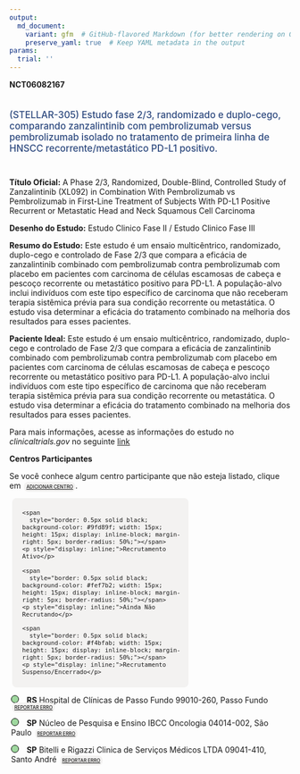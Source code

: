 ```yaml
---
output: 
  md_document:
    variant: gfm  # GitHub-flavored Markdown (for better rendering on GitHub)
    preserve_yaml: true  # Keep YAML metadata in the output
params:
  trial: ''
---
```


**NCT06082167**

<div style="padding: 5px 5px 5px 0px; font-size: 1.20em; font-weight: 500; color: #2E4A7F; text-align: left; margin-bottom: 20px">

(STELLAR-305) Estudo fase 2/3, randomizado e duplo-cego, comparando
zanzalintinib com pembrolizumab versus pembrolizumab isolado no
tratamento de primeira linha de HNSCC recorrente/metastático PD-L1
positivo.

</div>

**Título Oficial:** A Phase 2/3, Randomized, Double-Blind, Controlled
Study of Zanzalintinib (XL092) in Combination With Pembrolizumab vs
Pembrolizumab in First-Line Treatment of Subjects With PD-L1 Positive
Recurrent or Metastatic Head and Neck Squamous Cell Carcinoma

**Desenho do Estudo:** Estudo Clinico Fase II / Estudo Clinico Fase III

**Resumo do Estudo:** Este estudo é um ensaio multicêntrico,
randomizado, duplo-cego e controlado de Fase 2/3 que compara a eficácia
de zanzalintinib combinado com pembrolizumab contra pembrolizumab com
placebo em pacientes com carcinoma de células escamosas de cabeça e
pescoço recorrente ou metastático positivo para PD-L1. A população-alvo
inclui indivíduos com este tipo específico de carcinoma que não
receberam terapia sistêmica prévia para sua condição recorrente ou
metastática. O estudo visa determinar a eficácia do tratamento combinado
na melhoria dos resultados para esses pacientes.

**Paciente Ideal:** Este estudo é um ensaio multicêntrico, randomizado,
duplo-cego e controlado de Fase 2/3 que compara a eficácia de
zanzalintinib combinado com pembrolizumab contra pembrolizumab com
placebo em pacientes com carcinoma de células escamosas de cabeça e
pescoço recorrente ou metastático positivo para PD-L1. A população-alvo
inclui indivíduos com este tipo específico de carcinoma que não
receberam terapia sistêmica prévia para sua condição recorrente ou
metastática. O estudo visa determinar a eficácia do tratamento combinado
na melhoria dos resultados para esses pacientes.

Para mais informações, acesse as informações do estudo no
*clinicaltrials.gov* no seguinte
[link](https://clinicaltrials.gov/ct2/show/NCT06082167)

**Centros Participantes**

Se você conhece algum centro participante que não esteja listado, clique
em
<span style="color: #2E4A7F; margin-left: 2px; padding: 4px; background-color: #f3f2f1; border-radius: 8px; font-weight: 500; font-size: 0.6em"><a
href="https://flazar.shinyapps.io/formsapp?study_nct_id=NCT06082167&amp;location_id=N%2FA&amp;location_full_name=N%2FA&amp;form_type=Adicionar%20Centro"
target="_blank">ADICIONAR CENTRO</a></span>.

<div style="margin-bottom: 8px; margin-left: 5px; padding: 8px; max-width: 300px; background-color: #f3f2f1; border-radius: 8px; font-size: 0.9em">

<div style="margin-left: 10px;">

    <span 
      style="border: 0.5px solid black; background-color: #9fd89f; width: 15px; height: 15px; display: inline-block; margin-right: 5px; border-radius: 50%;"></span>
    <p style="display: inline;">Recrutamento Ativo</p>

</div>

<div style="margin-left: 10px;">

    <span 
      style="border: 0.5px solid black; background-color: #fef7b2; width: 15px; height: 15px; display: inline-block; margin-right: 5px; border-radius: 50%;"></span>
    <p style="display: inline;">Ainda Não Recrutando</p>

</div>

<div style="margin-left: 10px;">

    <span 
      style="border: 0.5px solid black; background-color: #f4bfab; width: 15px; height: 15px; display: inline-block; margin-right: 5px; border-radius: 50%;"></span>
    <p style="display: inline;">Recrutamento Suspenso/Encerrado</p>

</div>

</div>

<div style="margin: 3px;">

<span style="border: 0.5px solid black; display: inline-block; width: 12px; height: 12px; border-radius: 50%; margin-right: 10px; padding-bottom: 0px; background-color: #9fd89f;"></span>
**RS** Hospital de Clínicas de Passo Fundo 99010-260, Passo Fundo
<span style="color: #2E4A7F; margin-left: 2px; padding: 4px; background-color: #f3f2f1; border-radius: 8px; font-weight: 500; font-size: 0.6em"><a
href="https://flazar.shinyapps.io/formsapp?study_nct_id=NCT06082167&amp;location_id=EXELIXISCLINICALSITE68PASSOFUNDORIOGRANDEDOSUL99010260BRAZIL&amp;location_full_name=Hospital%20de%20Cl%C3%ADnicas%20de%20Passo%20Fundo%2C%2099010-260%2C%20Passo%20Fundo&amp;form_type=Reportar%20Erro"
target="_blank">REPORTAR ERRO</a></span>

</div>

<div style="margin: 3px;">

<span style="border: 0.5px solid black; display: inline-block; width: 12px; height: 12px; border-radius: 50%; margin-right: 10px; padding-bottom: 0px; background-color: #9fd89f;"></span>
**SP** Núcleo de Pesquisa e Ensino IBCC Oncologia 04014-002, São Paulo
<span style="color: #2E4A7F; margin-left: 2px; padding: 4px; background-color: #f3f2f1; border-radius: 8px; font-weight: 500; font-size: 0.6em"><a
href="https://flazar.shinyapps.io/formsapp?study_nct_id=NCT06082167&amp;location_id=EXELIXISCLINICALSITE67SAOPAULO04014002BRAZIL&amp;location_full_name=N%C3%BAcleo%20de%20Pesquisa%20e%20Ensino%20IBCC%20Oncologia%2C%2004014-002%2C%20S%C3%A3o%20Paulo&amp;form_type=Reportar%20Erro"
target="_blank">REPORTAR ERRO</a></span>

</div>

<div style="margin: 3px;">

<span style="border: 0.5px solid black; display: inline-block; width: 12px; height: 12px; border-radius: 50%; margin-right: 10px; padding-bottom: 0px; background-color: #9fd89f;"></span>
**SP** Bitelli e Rigazzi Clinica de Serviços Médicos LTDA 09041-410,
Santo André
<span style="color: #2E4A7F; margin-left: 2px; padding: 4px; background-color: #f3f2f1; border-radius: 8px; font-weight: 500; font-size: 0.6em"><a
href="https://flazar.shinyapps.io/formsapp?study_nct_id=NCT06082167&amp;location_id=EXELIXISCLINICALSITE65SANTOANDRESAOPAULO09060650BRAZIL&amp;location_full_name=Bitelli%20e%20Rigazzi%20Clinica%20de%20Servi%C3%A7os%20M%C3%A9dicos%20LTDA%2C%2009041-410%2C%20Santo%20Andr%C3%A9&amp;form_type=Reportar%20Erro"
target="_blank">REPORTAR ERRO</a></span>

</div>
